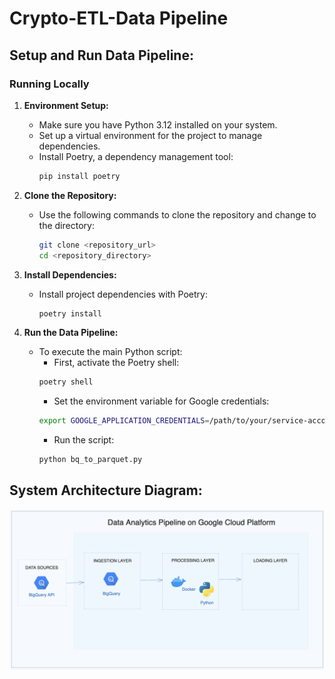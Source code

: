 # Crypto-ETL-Data Pipeline 

## Setup and Run Data Pipeline:

### Running Locally

1. **Environment Setup:**
   - Make sure you have Python 3.12 installed on your system.
   - Set up a virtual environment for the project to manage dependencies.
   - Install Poetry, a dependency management tool:
     ```bash
     pip install poetry
     ```

2. **Clone the Repository:**
   - Use the following commands to clone the repository and change to the directory:
     ```bash
     git clone <repository_url>
     cd <repository_directory>
     ```

3. **Install Dependencies:**
   - Install project dependencies with Poetry:
     ```bash
     poetry install
     ```

4. **Run the Data Pipeline:**
   - To execute the main Python script:
     - First, activate the Poetry shell:
     ```bash
     poetry shell 
     ```
     - Set the environment variable for Google credentials:
     ```bash
     export GOOGLE_APPLICATION_CREDENTIALS=/path/to/your/service-account-key.json
     ```
     - Run the script:
     ```bash
     python bq_to_parquet.py
     ```
     
## System Architecture Diagram:

![Draft Workflow](images/sys_architecture_diagram.png)


